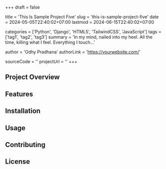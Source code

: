 +++
draft = false

title = 'This Is Sample Project Five'
slug = 'this-is-sample-project-five'
date = 2024-05-05T22:40:02+07:00
lastmod = 2024-06-15T22:40:02+07:00

categories = ['Python', 'Django', 'HTML5', 'TailwindCSS', 'JavaScript']
tags = ['tag1', 'tag2', 'tag3']
summary = 'In my mind, nailed into my heel. All the time, killing what I feel. Everything I touch...'

author = 'Odhy Pradhana'
authorLink = 'https://yourwebsite.com/'

sourceCode = ''
projectUrl = ''
+++

## Project Overview

<!-- Provide an overview of the project -->

## Features

<!-- List and describe the features of the project -->

## Installation

<!-- Provide instructions on how to install and use the project -->

## Usage

<!-- Provide usage examples and instructions -->

## Contributing

<!-- Explain how others can contribute to the project -->

## License

<!-- Include licensing information -->
